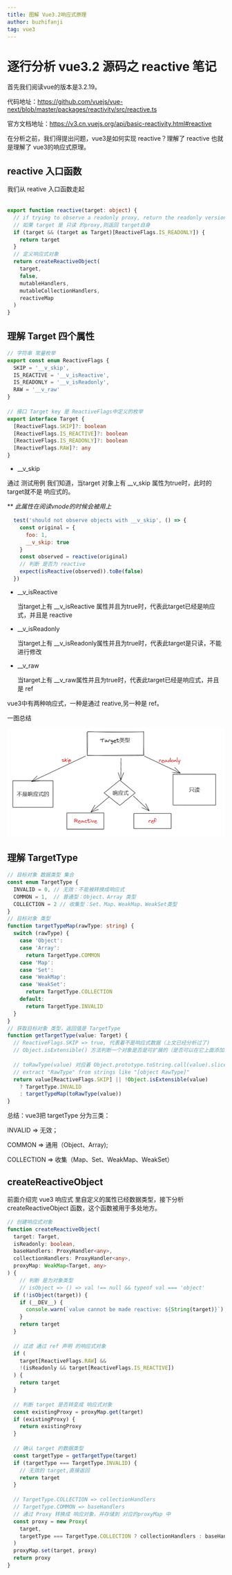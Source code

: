 ```yaml
---
title: 图解 Vue3.2响应式原理
author: buzhifanji
tag: vue3
---
```


# 逐行分析 vue3.2 源码之 reactive 笔记

首先我们阅读vue的版本是3.2.19。

代码地址：https://github.com/vuejs/vue-next/blob/master/packages/reactivity/src/reactive.ts

官方文档地址：https://v3.cn.vuejs.org/api/basic-reactivity.html#reactive

在分析之前，我们得提出问题，vue3是如何实现 reactive？理解了 reactive 也就是理解了 vue3的响应式原理。

## reactive 入口函数

我们从 reative 入口函数走起

```typescript

export function reactive(target: object) {
  // if trying to observe a readonly proxy, return the readonly version.
  // 如果 target 是 只读 的proxy,则返回 target自身
  if (target && (target as Target)[ReactiveFlags.IS_READONLY]) {
    return target
  }
  // 定义响应式对象
  return createReactiveObject(
    target,
    false,
    mutableHandlers,
    mutableCollectionHandlers,
    reactiveMap
  )
}

```

## 理解 Target 四个属性

```typescript
// 字符串 常量枚举
export const enum ReactiveFlags {
  SKIP = '__v_skip',
  IS_REACTIVE = '__v_isReactive',
  IS_READONLY = '__v_isReadonly',
  RAW = '__v_raw'
}

// 接口 Target key 是 ReactiveFlags中定义的枚举
export interface Target {
  [ReactiveFlags.SKIP]?: boolean
  [ReactiveFlags.IS_REACTIVE]?: boolean
  [ReactiveFlags.IS_READONLY]?: boolean
  [ReactiveFlags.RAW]?: any
}

```

- __v_skip

通过 测试用例 我们知道，当target 对象上有 __v_skip 属性为true时，此时的target就不是 响应式的。

** *此属性在阅读vnode的时候会被用上*

```js
  test('should not observe objects with __v_skip', () => {
    const original = {
      foo: 1,
      __v_skip: true
    }
    const observed = reactive(original)
    // 判断 是否为 reactive
    expect(isReactive(observed)).toBe(false)
  })
```

- __v_isReactive

  当target上有 __v_isReactive 属性并且为true时，代表此target已经是响应式，并且是 reactive

- __v_isReadonly

  当target上有 __v_isReadonly属性并且为true时，代表此target是只读，不能进行修改

- __v_raw

  当target上有 __v_raw属性并且为true时，代表此target已经是响应式，并且是 ref

vue3中有两种响应式，一种是通过 reative,另一种是 ref。

一图总结

![Alternative text](../../../src/imgs/Target.png)

## 理解 TargetType

```typescript
// 目标对象 数据类型 集合
const enum TargetType {
  INVALID = 0, // 无效：不能被转换成响应式
  COMMON = 1,  // 普通型：Object、Array 类型
  COLLECTION = 2 // 收集型：Set、Map、WeakMap、WeakSet类型
}
// 目标对象 类型
function targetTypeMap(rawType: string) {
  switch (rawType) {
    case 'Object':
    case 'Array':
      return TargetType.COMMON
    case 'Map':
    case 'Set':
    case 'WeakMap':
    case 'WeakSet':
      return TargetType.COLLECTION
    default:
      return TargetType.INVALID
  }
}
// 获取目标对象 类型，返回值是 TargetType
function getTargetType(value: Target) {
  // ReactiveFlags.SKIP => true, 代表着不是响应式数据（上文已经分析过了)
  // Object.isExtensible() 方法判断一个对象是否是可扩展的（是否可以在它上面添加新的属性）
  
  // toRawType(value) 对应着 Object.prototype.toString.call(value).slice(8, -1)
  // extract "RawType" from strings like "[object RawType]"
  return value[ReactiveFlags.SKIP] || !Object.isExtensible(value)
    ? TargetType.INVALID
    : targetTypeMap(toRawType(value))
}
```

总结：vue3把 targetType 分为三类：

INVALID => 无效；

COMMON => 通用（Object、Array); 

 COLLECTION => 收集（Map、Set、WeakMap、WeakSet）

## createReactiveObject

前面介绍完 vue3 响应式 里自定义的属性已经数据类型，接下分析 createReactiveObject 函数，这个函数被用于多处地方。

```typescript
// 创建响应式对象
function createReactiveObject(
  target: Target,
  isReadonly: boolean,
  baseHandlers: ProxyHandler<any>,
  collectionHandlers: ProxyHandler<any>,
  proxyMap: WeakMap<Target, any>
) {
    // 判断 是为对象类型
    // isObject => () => val !== null && typeof val === 'object'
  if (!isObject(target)) {
    if (__DEV__) {
      console.warn(`value cannot be made reactive: ${String(target)}`)
    }
    return target
  }

  // 过滤 通过 ref 声明 的响应式对象
  if (
    target[ReactiveFlags.RAW] &&
    !(isReadonly && target[ReactiveFlags.IS_REACTIVE])
  ) {
    return target
  }

  // 判断 target 是否转变成 响应式对象
  const existingProxy = proxyMap.get(target)
  if (existingProxy) {
    return existingProxy
  }

  // 确认 target 的数据类型
  const targetType = getTargetType(target)
  if (targetType === TargetType.INVALID) {
    // 无效的 target,直接返回
    return target
  }

  // TargetType.COLLECTION => collectionHandlers
  // TargetType.COMMON => baseHandlers
  // 通过 Proxy 转换成 响应对象，并存储到 对应的proxyMap 中
  const proxy = new Proxy(
    target,
    targetType === TargetType.COLLECTION ? collectionHandlers : baseHandlers
  )
  proxyMap.set(target, proxy)
  return proxy
}
```



